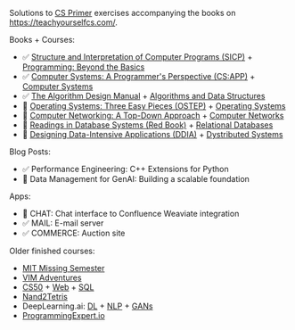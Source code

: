 Solutions to [CS Primer](https://csprimer.com/courses/) exercises accompanying the books on https://teachyourselfcs.com/.

Books + Courses:
* ✅ [Structure and Interpretation of Computer Programs (SICP)](https://mitp-content-server.mit.edu/books/content/sectbyfn/books_pres_0/6515/sicp.zip/index.html) + [Programming: Beyond the Basics](https://csprimer.com/courses/programming/)
* ✅ [Computer Systems: A Programmer's Perspective (CS:APP)](https://csapp.cs.cmu.edu/) + [Computer Systems](https://csprimer.com/courses/systems/)
* ✅ [The Algorithm Design Manual](https://www.amazon.com/Algorithm-Design-Manual-Computer-Science-dp-3030542556/dp/3030542556/) + [Algorithms and Data Structures](https://csprimer.com/courses/algorithms/)
* 🔨 [Operating Systems: Three Easy Pieces (OSTEP)](https://pages.cs.wisc.edu/~remzi/OSTEP/) + [Operating Systems](https://csprimer.com/courses/operating-systems/)
* 📅 [Computer Networking: A Top-Down Approach](https://www.amazon.com/Computer-Networking-Top-Down-Approach-7th/dp/0133594149/) + [Computer Networks](https://csprimer.com/courses/networking/)
* 📅 [Readings in Database Systems (Red Book)](http://www.redbook.io/) + [Relational Databases](https://csprimer.com/courses/databases/)
* 📅 [Designing Data-Intensive Applications (DDIA)](https://www.amazon.com/Designing-Data-Intensive-Applications-Reliable-Maintainable-ebook/dp/B06XPJML5D/) + [Dystributed Systems](https://csprimer.com/courses/distributed-systems/)

Blog Posts:
* ✅ Performance Engineering: C++ Extensions for Python
* 🔨 Data Management for GenAI: Building a scalable foundation

Apps:
* 🔨 CHAT: Chat interface to Confluence Weaviate integration
* ✅ MAIL: E-mail server
* ✅ COMMERCE: Auction site

Older finished courses:
* [MIT Missing Semester](https://missing.csail.mit.edu/)
* [VIM Adventures](https://vim-adventures.com/)
* [CS50](https://pll.harvard.edu/course/cs50-introduction-computer-science) + [Web](https://pll.harvard.edu/course/cs50s-web-programming-python-and-javascript) + [SQL](https://pll.harvard.edu/course/cs50s-introduction-databases-sql)
* [Nand2Tetris](https://www.nand2tetris.org/)
* DeepLearning.ai: [DL](https://www.deeplearning.ai/courses/deep-learning-specialization/) + [NLP](https://www.deeplearning.ai/courses/natural-language-processing-specialization/) + [GANs](https://www.deeplearning.ai/courses/generative-adversarial-networks-gans-specialization/)
* [ProgrammingExpert.io](https://www.programmingexpert.io)
